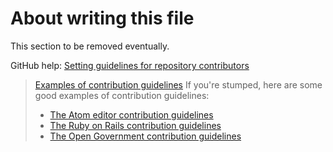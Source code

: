 # About writing this file

This section to be removed eventually. 

GitHub help: [Setting guidelines for repository contributors](https://help.github.com/en/articles/setting-guidelines-for-repository-contributors)

> [Examples of contribution guidelines](https://help.github.com/en/articles/setting-guidelines-for-repository-contributors#examples-of-contribution-guidelines)
> If you're stumped, here are some good examples of contribution guidelines:
  > -  [The Atom editor contribution guidelines](https://github.com/atom/atom/blob/master/CONTRIBUTING.md)
  > -  [The Ruby on Rails contribution guidelines](https://github.com/rails/rails/blob/master/CONTRIBUTING.md)
  > -  [The Open Government contribution guidelines](https://github.com/opengovernment/opengovernment/blob/master/CONTRIBUTING.md)
